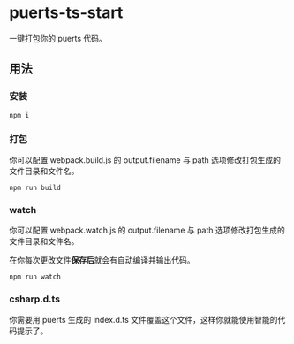 # puerts-ts-start

一键打包你的 puerts 代码。

## 用法

### 安装

```shell script
npm i 
```

### 打包 

你可以配置 webpack.build.js 的 output.filename 与 path 选项修改打包生成的文件目录和文件名。

```shell script
npm run build 
```

### watch
你可以配置 webpack.watch.js 的 output.filename 与 path 选项修改打包生成的文件目录和文件名。

在你每次更改文件**保存后**就会有自动编译并输出代码。

```shell script
npm run watch 
```

### csharp.d.ts

你需要用 puerts 生成的 index.d.ts 文件覆盖这个文件，这样你就能使用智能的代码提示了。
